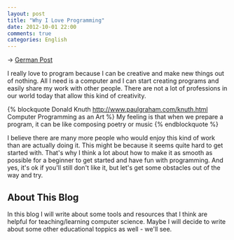 ```yaml
---
layout: post
title: "Why I Love Programming"
date: 2012-10-01 22:00
comments: true
categories: English
---
```

→ [German Post](/blog/2012/10/01/warum-ich-gerne-programmiere/)

I really love to program because I can be creative and make new things out of nothing. All I need is a computer and I can start creating programs and easily share my work with other people. There are not a lot of professions in our world today that allow this kind of creativity. 

{% blockquote Donald Knuth http://www.paulgraham.com/knuth.html Computer Programming as an Art %}
My feeling is that when we prepare a program, it can be like composing poetry or music
{% endblockquote %}

I believe there are many more people who would enjoy this kind of work than are actually doing it. This might be because it seems quite hard to get started with. That's why I think a lot about how to make it as smooth as possible for a beginner to get started and have fun with programming. And yes, it's ok if you'll still don't like it, but let's get some obstacles out of the way and try.

## About This Blog ##
In this blog I will write about some tools and resources that I think are helpful for teaching/learning computer science. Maybe I will decide to write about some other educational toppics as well - we'll see.